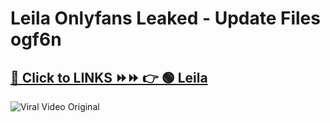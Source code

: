 
 # Leila Onlyfans Leaked - Update Files ogf6n

## <h2><a href="https://clipsfans.com/Leila&ref=git">🔗 Click to LINKS ⏩⏩ 👉 🟢 Leila </a></h2>

<a href="https://clipsfans.com/Leila&ref=git" rel="nofollow" data-target="animated-image.originalLink"><img src="https://i.ibb.co.com/xMMVF88/686577567.gif" alt="Viral Video Original" style="max-width: 100%; display: inline-block;" data-target="animated-image.originalImage"></a>

